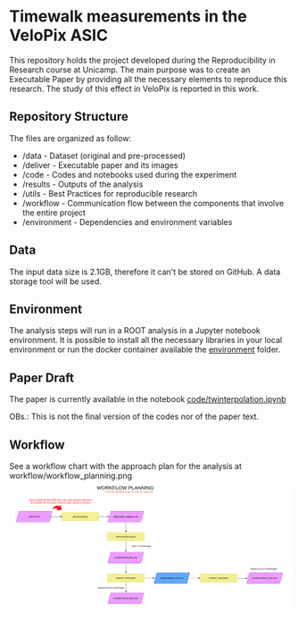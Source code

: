# Timewalk measurements in the VeloPix ASIC
This repository holds the project developed during the Reproducibility in Research course at Unicamp. The main purpose was to create an Executable Paper by providing all the necessary elements to reproduce this research. The study of this effect in VeloPix is reported in this work.

## Repository Structure

The files are organized as follow:

- /data - Dataset (original and pre-processed)
- /deliver - Executable paper and its images
- /code - Codes and notebooks used during the experiment
- /results - Outputs of the analysis 
- /utils - Best Practices  for reproducible research
- /workflow - Communication flow between the components that involve the entire project
- /environment - Dependencies and environment variables

## Data
The input data size is 2.1GB, therefore it can't be stored on GitHub. A data storage tool will be used.

## Environment

The analysis steps will run in a ROOT analysis in a Jupyter notebook environment. It is possible to install all the necessary libraries in your local environment or run the docker container available the [environment](https://github.com/larissahmendes/timewalk/tree/master/environment) folder.

## Paper Draft
The paper is currently available in the notebook [code/twinterpolation.ipynb](https://github.com/larissahmendes/timewalk/blob/master/code/twinterpolation.ipynb)

OBs.: This is not the final version of the codes nor of the paper text.

## Workflow
See a workflow chart with the approach plan for the analysis at workflow/workflow_planning.png ![workflow/workflow_planning.png](https://github.com/larissahmendes/timewalk/blob/master/workflow/workflow_planning.png)
